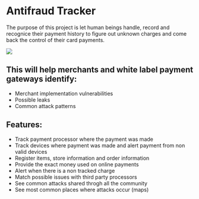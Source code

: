 # Antifraud Tracker 

The purpose of this project is let human beings handle, record and recognice their 
payment history to figure out unknown charges and come back the control of their card payments.



![](https://github.com/eduenriquez/antifraud-tracker/blob/dev/engine/public/images/capture-example.gif)


## This will help merchants and white label payment gateways identify:
* Merchant implementation vulnerabilities
* Possible leaks
* Common attack patterns

## Features:
* Track payment processor where the payment was made
* Track devices where payment was made and alert payment from non valid devices
* Register items, store information and order information
* Provide the exact money used on online payments 
* Alert when there is a non tracked charge
* Match possible issues with third party processors 
* See common attacks shared throgh all the community
* See most common places where attacks occur (maps)
